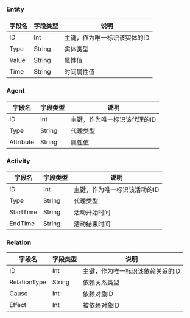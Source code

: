 ### Entity
字段名 | 字段类型 |  说明
-|-|-
ID | Int | 主键，作为唯一标识该实体的ID |
Type | String | 实体类型 |
Value | String | 属性值 |
Time | String | 时间属性值 |

### Agent
字段名 | 字段类型 |  说明
-|-|-
ID | Int | 主键，作为唯一标识该代理的ID |
Type | String | 代理类型 |
Attribute | String | 属性值 |

### Activity
字段名 | 字段类型 |  说明
-|-|-
ID | Int | 主键，作为唯一标识该活动的ID |
Type | String | 代理类型 |
StartTime | String | 活动开始时间 |
EndTime | String | 活动结束时间 |

### Relation
字段名 | 字段类型 |  说明
-|-|-
ID | Int | 主键，作为唯一标识该依赖关系的ID |
RelationType | String | 依赖关系类型 |
Cause | Int | 依赖对象ID |
Effect | Int | 被依赖对象ID |
